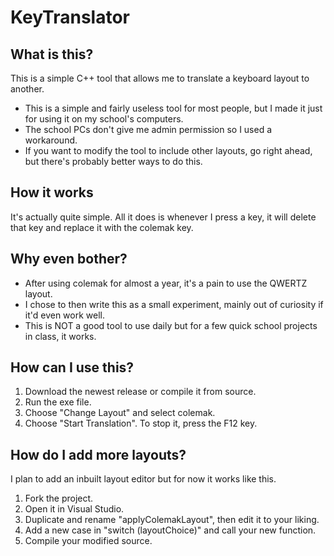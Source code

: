 # KeyTranslator
## What is this?
This is a simple C++ tool that allows me to translate a keyboard layout to another.

* This is a simple and fairly useless tool for most people, but I made it just for using it on my school's computers.
* The school PCs don't give me admin permission so I used a workaround.
* If you want to modify the tool to include other layouts, go right ahead, but there's probably better ways to do this.

## How it works
It's actually quite simple. All it does is whenever I press a key, it will delete that key and replace it with the colemak key.

## Why even bother?
* After using colemak for almost a year, it's a pain to use the QWERTZ layout.
* I chose to then write this as a small experiment, mainly out of curiosity if it'd even work well.
* This is NOT a good tool to use daily but for a few quick school projects in class, it works.

## How can I use this?
1. Download the newest release or compile it from source.
2. Run the exe file.
3. Choose "Change Layout" and select colemak.
4. Choose "Start Translation".
To stop it, press the F12 key.

## How do I add more layouts?
I plan to add an inbuilt layout editor but for now it works like this.
1. Fork the project.
2. Open it in Visual Studio.
3. Duplicate and rename "applyColemakLayout", then edit it to your liking.
4. Add a new case in "switch (layoutChoice)" and call your new function.
5. Compile your modified source.
